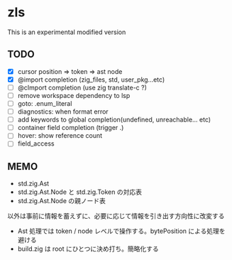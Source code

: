 # zls

This is an experimental modified version

## TODO

* [x] cursor position => token => ast node
* [x] @import completion (zig_files, std, user_pkg...etc)
* [ ] @cImport completion (use zig translate-c ?)
* [ ] remove workspace dependency to lsp
* [ ] goto: .enum_literal
* [ ] diagnostics: when format error
* [ ] add keywords to global completion(undefined, unreachable... etc)
* [ ] container field completion (trigger .)
* [ ] hover: show reference count
* [ ] field_access

## MEMO

* std.zig.Ast
* std.zig.Ast.Node と std.zig.Token の対応表
* std.zig.Ast.Node の親ノード表

以外は事前に情報を蓄えずに、必要に応じて情報を引き出す方向性に改変する

* Ast 処理では token / node レベルで操作する。bytePosition による処理を避ける
* build.zig は root にひとつに決め打ち。簡略化する
